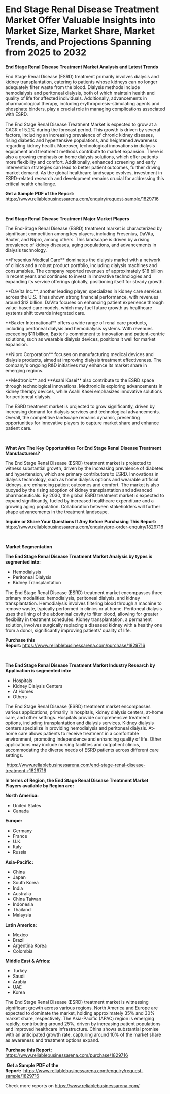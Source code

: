 <p><h1>End Stage Renal Disease Treatment Market Offer Valuable Insights into Market Size, Market Share, Market Trends, and Projections Spanning from 2025 to 2032</h1></p><p><strong>End Stage Renal Disease Treatment Market Analysis and Latest Trends</strong></p>
<p><p>End Stage Renal Disease (ESRD) treatment primarily involves dialysis and kidney transplantation, catering to patients whose kidneys can no longer adequately filter waste from the blood. Dialysis methods include hemodialysis and peritoneal dialysis, both of which maintain health and quality of life for affected individuals. Additionally, advancements in pharmacological therapy, including erythropoiesis-stimulating agents and phosphate binders, play a crucial role in managing complications associated with ESRD.</p><p>The End Stage Renal Disease Treatment Market is expected to grow at a CAGR of 5.2% during the forecast period. This growth is driven by several factors, including an increasing prevalence of chronic kidney diseases, rising diabetic and hypertensive populations, and heightened awareness regarding kidney health. Moreover, technological innovations in dialysis equipment and treatment methods contribute to market expansion. There is also a growing emphasis on home dialysis solutions, which offer patients more flexibility and comfort. Additionally, enhanced screening and early intervention strategies can lead to better patient outcomes, further driving market demand. As the global healthcare landscape evolves, investment in ESRD-related research and development remains crucial for addressing this critical health challenge.</p></p>
<p><strong>Get a Sample PDF of the Report:&nbsp;</strong> <a href="https://www.reliablebusinessarena.com/enquiry/request-sample/1829716?utm_campaign=2527&utm_medium=2&utm_source=Github&utm_content=ia&utm_term=03032025&utm_id=end-stage-renal-disease-treatment">https://www.reliablebusinessarena.com/enquiry/request-sample/1829716</a></p>
<p>&nbsp;</p>
<p><strong>End Stage Renal Disease Treatment Major Market Players</strong></p>
<p><p>The End-Stage Renal Disease (ESRD) treatment market is characterized by significant competition among key players, including Fresenius, DaVita, Baxter, and Nipro, among others. This landscape is driven by a rising prevalence of kidney diseases, aging populations, and advancements in dialysis technology.</p><p>**Fresenius Medical Care** dominates the dialysis market with a network of clinics and a robust product portfolio, including dialysis machines and consumables. The company reported revenues of approximately $18 billion in recent years and continues to invest in innovative technologies and expanding its service offerings globally, positioning itself for steady growth.</p><p>**DaVita Inc.**, another leading player, specializes in kidney care services across the U.S. It has shown strong financial performance, with revenues around $12 billion. DaVita focuses on enhancing patient experience through value-based care models, which may fuel future growth as healthcare systems shift towards integrated care.</p><p>**Baxter International** offers a wide range of renal care products, including peritoneal dialysis and hemodialysis systems. With revenues exceeding $11 billion, Baxter's commitment to innovation and patient-centric solutions, such as wearable dialysis devices, positions it well for market expansion.</p><p>**Nipro Corporation** focuses on manufacturing medical devices and dialysis products, aimed at improving dialysis treatment effectiveness. The company's ongoing R&D initiatives may enhance its market share in emerging regions.</p><p>**Medtronic** and **Asahi Kasei** also contribute to the ESRD space through technological innovations. Medtronic is exploring advancements in kidney therapy devices, while Asahi Kasei emphasizes innovative solutions for peritoneal dialysis.</p><p>The ESRD treatment market is projected to grow significantly, driven by increasing demand for dialysis services and technological advancements. Overall, the competitive landscape remains dynamic, presenting opportunities for innovative players to capture market share and enhance patient care.</p></p>
<p>&nbsp;</p>
<p><strong>What Are The Key Opportunities For End Stage Renal Disease Treatment Manufacturers?</strong></p>
<p><p>The End Stage Renal Disease (ESRD) treatment market is projected to witness substantial growth, driven by the increasing prevalence of diabetes and hypertension, which are primary contributors to ESRD. Innovations in dialysis technology, such as home dialysis options and wearable artificial kidneys, are enhancing patient outcomes and comfort. The market is also buoyed by the rising adoption of kidney transplantation and advanced pharmaceuticals. By 2030, the global ESRD treatment market is expected to expand significantly, fueled by increased healthcare expenditure and a growing aging population. Collaboration between stakeholders will further shape advancements in the treatment landscape.</p></p>
<p><strong>Inquire or Share Your Questions If Any Before Purchasing This Report:</strong> <a href="https://www.reliablebusinessarena.com/enquiry/pre-order-enquiry/1829716?utm_campaign=2527&utm_medium=2&utm_source=Github&utm_content=ia&utm_term=03032025&utm_id=end-stage-renal-disease-treatment">https://www.reliablebusinessarena.com/enquiry/pre-order-enquiry/1829716</a></p>
<p>&nbsp;</p>
<p><strong>Market Segmentation</strong></p>
<p><strong>The End Stage Renal Disease Treatment Market Analysis by types is segmented into:</strong></p>
<p><ul><li>Hemodialysis</li><li>Peritoneal Dialysis</li><li>Kidney Transplantation</li></ul></p>
<p><p>The End Stage Renal Disease (ESRD) treatment market encompasses three primary modalities: hemodialysis, peritoneal dialysis, and kidney transplantation. Hemodialysis involves filtering blood through a machine to remove waste, typically performed in clinics or at home. Peritoneal dialysis uses the lining of the abdominal cavity to filter blood, allowing for greater flexibility in treatment schedules. Kidney transplantation, a permanent solution, involves surgically replacing a diseased kidney with a healthy one from a donor, significantly improving patients' quality of life.</p></p>
<p><strong>Purchase this Report:&nbsp;</strong><a href="https://www.reliablebusinessarena.com/purchase/1829716?utm_campaign=2527&utm_medium=2&utm_source=Github&utm_content=ia&utm_term=03032025&utm_id=end-stage-renal-disease-treatment">https://www.reliablebusinessarena.com/purchase/1829716</a></p>
<p>&nbsp;</p>
<p><strong>The End Stage Renal Disease Treatment Market Industry Research by Application is segmented into:</strong></p>
<p><ul><li>Hospitals</li><li>Kidney Dialysis Centers</li><li>At Homes</li><li>Others</li></ul></p>
<p><p>The End Stage Renal Disease (ESRD) treatment market encompasses various applications, primarily in hospitals, kidney dialysis centers, at-home care, and other settings. Hospitals provide comprehensive treatment options, including transplantation and dialysis services. Kidney dialysis centers specialize in providing hemodialysis and peritoneal dialysis. At-home care allows patients to receive treatment in a comfortable environment, promoting independence and enhancing quality of life. Other applications may include nursing facilities and outpatient clinics, accommodating the diverse needs of ESRD patients across different care settings.</p></p>
<p><a href="https://www.reliablebusinessarena.com/end-stage-renal-disease-treatment-r1829716?utm_campaign=2527&utm_medium=2&utm_source=Github&utm_content=ia&utm_term=03032025&utm_id=end-stage-renal-disease-treatment">&nbsp;https://www.reliablebusinessarena.com/end-stage-renal-disease-treatment-r1829716</a></p>
<p><strong>In terms of Region, the End Stage Renal Disease Treatment Market Players available by Region are:</strong></p>
<p>
    <p> <strong> North America: </strong>
        <ul>
            <li>United States</li>
            <li>Canada</li>
        </ul>
        </p> 
    <p> <strong> Europe: </strong>
        <ul>
            <li>Germany</li>
            <li>France</li>
            <li>U.K.</li>
            <li>Italy</li>
            <li>Russia</li>
        </ul>
        </p> 
    <p> <strong> Asia-Pacific: </strong>
        <ul>
            <li>China</li>
            <li>Japan</li>
            <li>South Korea</li>
            <li>India</li>
            <li>Australia</li>
            <li>China Taiwan</li>
            <li>Indonesia</li>
            <li>Thailand</li>
            <li>Malaysia</li>
        </ul>
        </p> 
    <p> <strong> Latin America: </strong>
        <ul>
            <li>Mexico</li>
            <li>Brazil</li>
            <li>Argentina Korea</li>
            <li>Colombia</li>
        </ul>
        </p> 
    <p> <strong> Middle East & Africa: </strong>
        <ul>
            <li>Turkey</li>
            <li>Saudi</li>
            <li>Arabia</li>
            <li>UAE</li>
            <li>Korea</li>
        </ul>
    </p>
    </p>
<p><p>The End Stage Renal Disease (ESRD) treatment market is witnessing significant growth across various regions. North America and Europe are expected to dominate the market, holding approximately 35% and 30% market share, respectively. The Asia-Pacific (APAC) region is emerging rapidly, contributing around 25%, driven by increasing patient populations and improved healthcare infrastructure. China shows substantial promise with an anticipated growth rate, capturing around 10% of the market share as awareness and treatment options expand.</p></p>
<p><strong>Purchase this Report: </strong><a href="https://www.reliablebusinessarena.com/purchase/1829716?utm_campaign=2527&utm_medium=2&utm_source=Github&utm_content=ia&utm_term=03032025&utm_id=end-stage-renal-disease-treatment">https://www.reliablebusinessarena.com/purchase/1829716</a></p>
<p>&nbsp;<strong>Get a Sample PDF of the Report:&nbsp;&nbsp;</strong><a href="https://www.reliablebusinessarena.com/enquiry/request-sample/1829716?utm_campaign=2527&utm_medium=2&utm_source=Github&utm_content=ia&utm_term=03032025&utm_id=end-stage-renal-disease-treatment">https://www.reliablebusinessarena.com/enquiry/request-sample/1829716</a></p>
<p><strong></strong></p>
<p>Check more reports on <a href="https://www.reliablebusinessarena.com/?utm_campaign=2527&utm_medium=2&utm_source=Github&utm_content=ia&utm_term=03032025&utm_id=end-stage-renal-disease-treatment">https://www.reliablebusinessarena.com/</a></p>